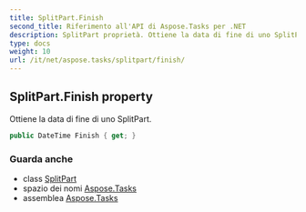 ```yaml
---
title: SplitPart.Finish
second_title: Riferimento all'API di Aspose.Tasks per .NET
description: SplitPart proprietà. Ottiene la data di fine di uno SplitPart.
type: docs
weight: 10
url: /it/net/aspose.tasks/splitpart/finish/
---
```

## SplitPart.Finish property

Ottiene la data di fine di uno SplitPart.

```csharp
public DateTime Finish { get; }
```

### Guarda anche

* class [SplitPart](../)
* spazio dei nomi [Aspose.Tasks](../../splitpart/)
* assemblea [Aspose.Tasks](../../../)


